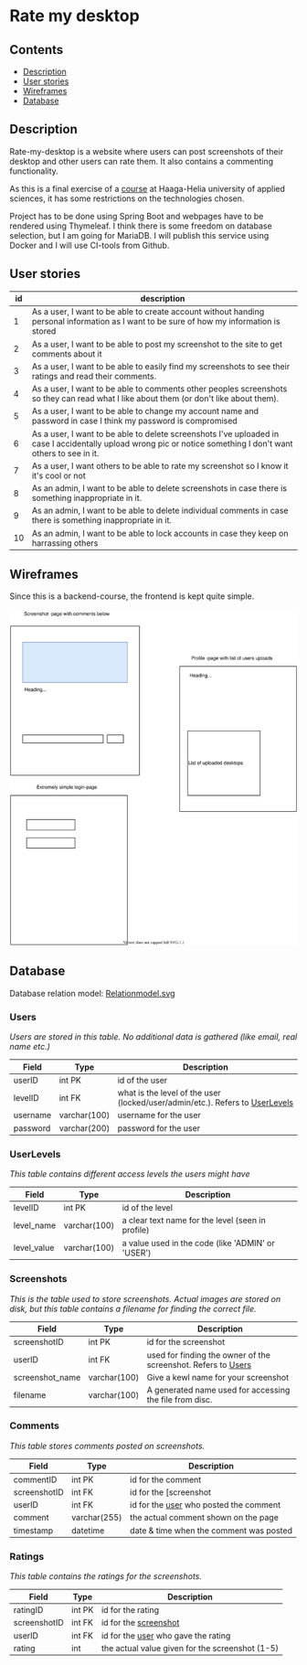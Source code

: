 # Rate my desktop

## Contents

- [Description](#Description)
- [User stories](#User-stories)
- [Wireframes](#Wireframes)
- [Database](#Database)

## Description

Rate-my-desktop is a website where users can post screenshots of their desktop and other users can rate them. It also contains a commenting functionality. 

As this is a final exercise of a [course](https://opinto-opas.haaga-helia.fi/course_unit/SWD4TF021) at Haaga-Helia university of applied sciences, it has some restrictions on the technologies chosen. 

Project has to be done using Spring Boot and webpages have to be rendered using Thymeleaf. I think there is some freedom on database selection, but I am going for MariaDB. I will publish this service using Docker and I will use CI-tools from Github. 

## User stories

| id | description |
|----|----         |
| 1  | As a user, I want to be able to create account without handing personal information as I want to be sure of how my information is stored |
| 2 | As a user, I want to be able to post my screenshot to the site to get comments about it |
| 3 | As a user, I want to be able to easily find my screenshots to see their ratings and read their comments. 
| 4 | As a user, I want to be able to comments other peoples screenshots so they can read what I like about them (or don't like about them). |
| 5 | As a user, I want to be able to change my account name and password in case I think my password is compromised |
| 6 | As a user, I want to be able to delete screenshots I've uploaded in case I accidentally upload wrong pic or notice something I don't want others to see in it. 
| 7 | As a user, I want others to be able to rate my screenshot so I know it it's cool or not |
| 8 | As an admin, I want to be able to delete screenshots in case there is something inappropriate in it. |
| 9 | As an admin, I want to be able to delete individual comments in case there is something inappropriate in it. | 
| 10 | As an admin, I want to be able to lock accounts in case they keep on harrassing others |

## Wireframes

Since this is a backend-course, the frontend is kept quite simple. 

![Wireframe](Docs/Wireframe/Wireframes.svg "Wireframe")

## Database

Database relation model: [Relationmodel.svg](Docs/Database/Relationmodel.svg)

### Users

*Users are stored in this table. No additional data is gathered (like email, real name etc.)*

| Field | Type | Description |
|----  |---- | -----|
| userID | int PK | id of the user |
| levelID | int FK | what is the level of the user (locked/user/admin/etc.). Refers to [UserLevels](#UserLevels) |
| username | varchar(100) | username for the user |
| password | varchar(200) | password for the user |

### UserLevels

*This table contains different access levels the users might have*

| Field | Type | Description |
|----|----|----|
| levelID | int PK | id of the level |
| level_name | varchar(100) | a clear text name for the level (seen in profile) |
| level_value | varchar(100) | a value used in the code (like 'ADMIN' or 'USER') |

### Screenshots

*This is the table used to store screenshots. Actual images are stored on disk, but this table contains a filename for finding the correct file.*

| Field | Type | Description |
|----|----|----|
| screenshotID | int PK | id for the screenshot |
| userID | int FK | used for finding the owner of the screenshot. Refers to [Users](#Users) |
| screenshot_name | varchar(100) | Give a kewl name for your screenshot |
| filename | varchar(100) | A generated name used for accessing the file from disc. |

### Comments 

*This table stores comments posted on screenshots.*

| Field | Type | Description |
|----|----|----|
| commentID | int PK | id for the comment |
| screenshotID | int FK | id for the [screenshot|(#Screenshots) |
| userID | int FK | id for the [user](#Users) who posted the comment |
| comment | varchar(255) | the actual comment shown on the page |
| timestamp | datetime | date & time when the comment was posted |

### Ratings 

*This table contains the ratings for the screenshots.*

| Field | Type | Description |
|----|----|----|
| ratingID | int PK | id for the rating |
| screenshotID | int FK | id for the [screenshot](#Screenshots) |
| userID | int FK | id for the [user](#Users) who gave the rating |
| rating | int | the actual value given for the screenshot (1-5) |

